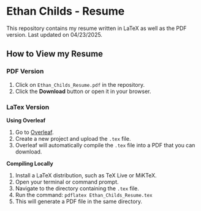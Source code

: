 # Ethan Childs - Resume

This repository contains my resume written in LaTeX as well as the PDF version. Last updated on 04/23/2025.

## How to View my Resume

### PDF Version
1. Click on `Ethan_Childs_Resume.pdf` in the repository.
2. Click the **Download** button or open it in your browser.

### LaTex Version

**Using Overleaf**
1. Go to [Overleaf](https://www.overleaf.com).
2. Create a new project and upload the `.tex` file.
3. Overleaf will automatically compile the `.tex` file into a PDF that you can download.

**Compiling Locally**
1. Install a LaTeX distribution, such as TeX Live or MiKTeX.
2. Open your terminal or command prompt.
3. Navigate to the directory containing the `.tex` file.
4. Run the command: `pdflatex Ethan_Childs_Resume.tex`
5. This will generate a PDF file in the same directory.

